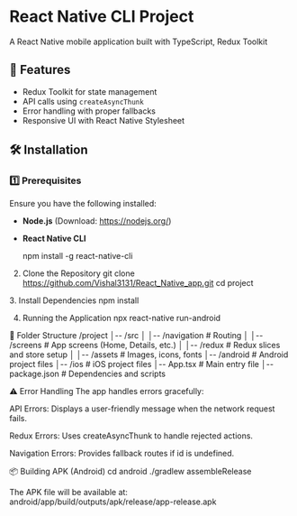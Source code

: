 # React Native CLI Project  

A React Native mobile application built with TypeScript, Redux Toolkit

## 🚀 Features
- Redux Toolkit for state management
- API calls using `createAsyncThunk`
- Error handling with proper fallbacks
- Responsive UI with React Native Stylesheet

## 🛠️ Installation

### 1️⃣ Prerequisites  
Ensure you have the following installed:
- **Node.js** (Download: https://nodejs.org/)
- **React Native CLI**  
  
  npm install -g react-native-cli

2. Clone the Repository
git clone https://github.com/Vishal3131/React_Native_app.git
cd project

3️. Install Dependencies
npm install

4. Running the Application
npx react-native run-android

📂 Folder Structure
/project
│-- /src
│   │-- /navigation    # Routing
│   │-- /screens       # App screens (Home, Details, etc.)
│   │-- /redux         # Redux slices and store setup
│   │-- /assets        # Images, icons, fonts
│-- /android           # Android project files
│-- /ios               # iOS project files
│-- App.tsx           # Main entry file
│-- package.json      # Dependencies and scripts


⚠️ Error Handling
The app handles errors gracefully:

API Errors: Displays a user-friendly message when the network request fails.

Redux Errors: Uses createAsyncThunk to handle rejected actions.

Navigation Errors: Provides fallback routes if id is undefined.

📦 Building APK (Android)
cd android
./gradlew assembleRelease

The APK file will be available at:
android/app/build/outputs/apk/release/app-release.apk


